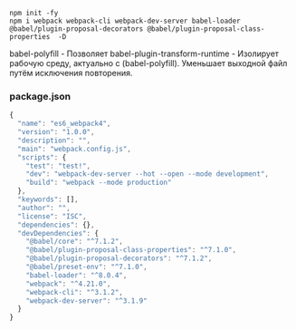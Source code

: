 
```
npm init -fy
npm i webpack webpack-cli webpack-dev-server babel-loader @babel/plugin-proposal-decorators @babel/plugin-proposal-class-properties  -D
```

babel-polyfill - Позволяет 
babel-plugin-transform-runtime - Изолирует рабочую среду, актуально с (babel-polyfill). Уменьшает выходной файл путём исключения повторения.

### package.json
```js
{
  "name": "es6_webpack4",
  "version": "1.0.0",
  "description": "",
  "main": "webpack.config.js",
  "scripts": {
    "test": "test!",
    "dev": "webpack-dev-server --hot --open --mode development",
    "build": "webpack --mode production"
  },
  "keywords": [],
  "author": "",
  "license": "ISC",
  "dependencies": {},
  "devDependencies": {
    "@babel/core": "^7.1.2",
    "@babel/plugin-proposal-class-properties": "^7.1.0",
    "@babel/plugin-proposal-decorators": "^7.1.2",
    "@babel/preset-env": "^7.1.0",
    "babel-loader": "^8.0.4",
    "webpack": "^4.21.0",
    "webpack-cli": "^3.1.2",
    "webpack-dev-server": "^3.1.9"
  }
}


```
